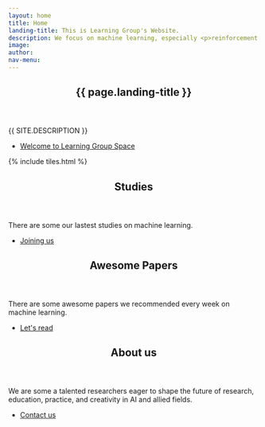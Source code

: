 ```yaml
---
layout: home
title: Home
landing-title: This is Learning Group's Website.
description: We focus on machine learning, especially <p>reinforcement learning</p>.
image: 
author: 
nav-menu: 
---
```


<!-- Banner -->
<section id="banner" class="major">
	<div class="inner">
		<header class="major">
			<h1>{{ page.landing-title }}</h1>
		</header>
		<div class="content">
			<p style="text-transform: uppercase;">{{ site.description }}</p>
			<ul class="actions">
				<li><a href="#one" class="button next scrolly">Welcome to Learning Group Space</a></li>
			</ul>
		</div>
	</div>
</section>

<!-- Main -->
<div id="main">

<!-- One -->
{% include tiles.html %}

<!-- Two -->
<section id="two">
	<div class="inner">
		<header class="major">
			<h2>Studies</h2>
		</header>
		<p>There are some our lastest studies on machine learning.</p>
		<ul class="actions">
			<li><a href="/paper/" class="button next">Joining us</a></li>
		</ul>
	</div>
</section>

<!-- three -->
<section id="thress">
	<div class="inner">
		<header class="major">
			<h2>Awesome Papers</h2>
		</header>
		<p>There are some awesome papers we recommended every week on machine learning.</p>
		<ul class="actions">
			<li><a href="/weekly/" class="button next">Let's read</a></li>
		</ul>
	</div>
</section>

<section id="four">
	<div class="inner">
		<header class="major">
			<h2>About us</h2>
		</header>
		<p>We are some a talented researchers eager to shape the future of research, education, practice, and creativity in AI and allied fields.</p>
		<ul class="actions">
			<li><a href="cv.html" class="button next">Contact us</a></li>
		</ul>
	</div>
</section>


</div>

